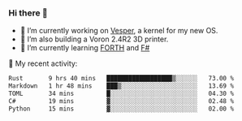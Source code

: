 ### Hi there 👋

<!--
**berkus/berkus** is a ✨ _special_ ✨ repository because its `README.md` (this file) appears on your GitHub profile.

Here are some ideas to get you started:

- 🔭 I’m currently working on ...
- 🌱 I’m currently learning ...
- 👯 I’m looking to collaborate on ...
- 🤔 I’m looking for help with ...
- 💬 Ask me about ...
- 📫 How to reach me: ...
- 😄 Pronouns: ...
- ⚡ Fun fact: ...
-->

- 🔭 I’m currently working on [Vesper](https://github.com/metta-systems/vesper), a kernel for my new OS.
- 🔭 I’m also building a Voron 2.4R2 3D printer.
- 🌱 I’m currently learning [FORTH](http://forth.com/starting-forth/) and [F#](https://fsharpforfunandprofit.com/)

💼 My recent activity:

<!--START_SECTION:waka-->

```txt
Rust       9 hrs 40 mins   ██████████████████▒░░░░░░   73.00 %
Markdown   1 hr 48 mins    ███▒░░░░░░░░░░░░░░░░░░░░░   13.69 %
TOML       34 mins         █░░░░░░░░░░░░░░░░░░░░░░░░   04.30 %
C#         19 mins         ▓░░░░░░░░░░░░░░░░░░░░░░░░   02.48 %
Python     15 mins         ▓░░░░░░░░░░░░░░░░░░░░░░░░   02.00 %
```

<!--END_SECTION:waka-->
